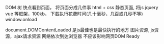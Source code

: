 DOM 树
快点看到页面， 将页面分成几件事
html + css 静态页面,
将js jquery vue 等框架，100kb， 下载执行花费时间(几十毫秒，几百或几秒不等)
window.onload

document.DOMContentLoaded 是js最佳也是最快执行的地方
图片资源, js资源，ajax请求资源 网络依次到达浏览器  不应该影响网页DOM Ready